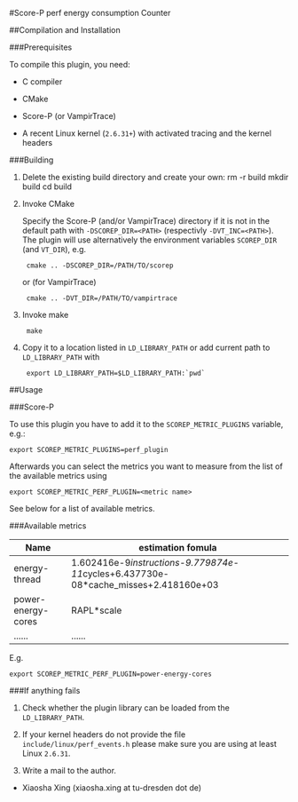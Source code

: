 #Score-P perf energy consumption Counter

##Compilation and Installation

###Prerequisites

To compile this plugin, you need:

* C compiler

* CMake

* Score-P (or VampirTrace)

* A recent Linux kernel (`2.6.31+`) with activated tracing and the kernel headers

###Building

1. Delete the existing build directory and create your own:
	rm -r build
        mkdir build
        cd build

2. Invoke CMake

    Specify the Score-P (and/or VampirTrace) directory if it is not in the default path with
    `-DSCOREP_DIR=<PATH>` (respectivly `-DVT_INC=<PATH>`). The plugin will use alternatively the
    environment variables `SCOREP_DIR` (and `VT_DIR`), e.g.

        cmake .. -DSCOREP_DIR=/PATH/TO/scorep

    or (for VampirTrace)

        cmake .. -DVT_DIR=/PATH/TO/vampirtrace

3. Invoke make

        make

4. Copy it to a location listed in `LD_LIBRARY_PATH` or add current path to `LD_LIBRARY_PATH` with

        export LD_LIBRARY_PATH=$LD_LIBRARY_PATH:`pwd`

##Usage

###Score-P

To use this plugin you have to add it to the `SCOREP_METRIC_PLUGINS` variable, e.g.:

    export SCOREP_METRIC_PLUGINS=perf_plugin

Afterwards you can select the metrics you want to measure from the list of the available metrics
using

    export SCOREP_METRIC_PERF_PLUGIN=<metric name>

See below for a list of available metrics.

 
###Available metrics

|  Name                         |                                   estimation fomula                                        |
|-------------------------------| -------------------------------------------------------------------------------------------|
|  energy-thread                |  1.602416e-9*instructions-9.779874e-11*cycles+6.437730e-08*cache_misses+2.418160e+03       |
|  power-energy-cores           |  RAPL*scale                                                                                |
|  ......                       |  ......                                                                    

E.g. 

    export SCOREP_METRIC_PERF_PLUGIN=power-energy-cores

###If anything fails

1. Check whether the plugin library can be loaded from the `LD_LIBRARY_PATH`.

2. If your kernel headers do not provide the file `include/linux/perf_events.h` please make sure you
    are using at least Linux `2.6.31`.

3. Write a mail to the author.

* Xiaosha Xing (xiaosha.xing at tu-dresden dot de)
